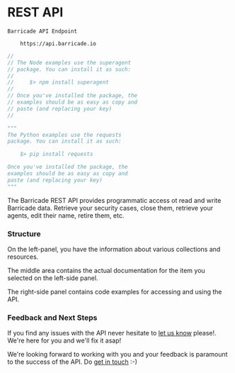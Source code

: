 # REST API

```
Barricade API Endpoint

    https://api.barricade.io

```

```javascript
//
// The Node examples use the superagent
// package. You can install it as such:
//
//     $> npm install superagent
//
// Once you've installed the package, the
// examples should be as easy as copy and
// paste (and replacing your key)
//
```

```python
"""
The Python examples use the requests
package. You can install it as such:

    $> pip install requests

Once you've installed the package, the
examples should be as easy as copy and
paste (and replacing your key)
"""
```

The Barricade REST API provides programmatic access ot read and write Barricade data. Retrieve your security cases, close them, 
retrieve your agents, edit their name, retire them, etc. 


### Structure

On the left-panel, you have the information about various collections and resources. 

The middle area contains the actual documentation for the item you selected on the left-side panel. 

The right-side panel contains code examples for accessing and using the API. 

### Feedback and Next Steps

If you find any issues with the API never hesitate to [let us know](mailto:support@barricade.io) please!. We're here for you and we'll fix it asap! 

We're looking forward to working with you and your feedback is paramount to the success of the API. Do [get in touch](mailto:support@barricade.io) :-)
